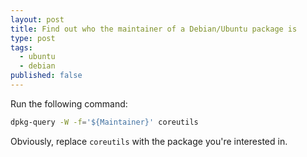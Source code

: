 ```yaml
---
layout: post
title: Find out who the maintainer of a Debian/Ubuntu package is
type: post
tags:
  - ubuntu
  - debian
published: false
---
```

Run the following command:
```bash
dpkg-query -W -f='${Maintainer}' coreutils
```
Obviously, replace `coreutils` with the package you're interested in.
